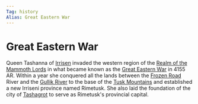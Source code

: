 ```yaml
---
Tag: history
Alias: Great Eastern War
---
```

# Great Eastern War
Queen Tashanna of [Irrisen](../Places/Irrisen.md) invaded the western region of the [Realm of the Mammoth Lords](../Places/Realm-of-the-Mammoth-Lords.md) in what became known as the [Great Eastern War](https://pathfinderwiki.com/wiki/Great_Eastern_War) in 4155 AR. Within a year she conquered all the lands between the [Frozen Road](../Places/Geographical-Features/Frozen-Road.md) River and the [Gullik River](../Places/Geographical-Features/Gullik-River.md) to the base of the [Tusk Mountains](../Places/Geographical-Features/Tusk-Mountains.md) and established a new Irriseni province named Rimetusk. She also laid the foundation of the city of [Tashagrot](../Places/Places-of-Interest/Ruins-of-Tashagrot.md) to serve as Rimetusk's provincial capital. 